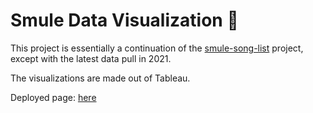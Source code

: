 # Smule Data Visualization 🎤

This project is essentially a continuation of the [smule-song-list](https://github.com/ckunakom/smule-song-list) project, except with the latest data pull in 2021.

The visualizations are made out of Tableau.

Deployed page: [here](https://ckunakom.github.io/smule-data-visual/)
